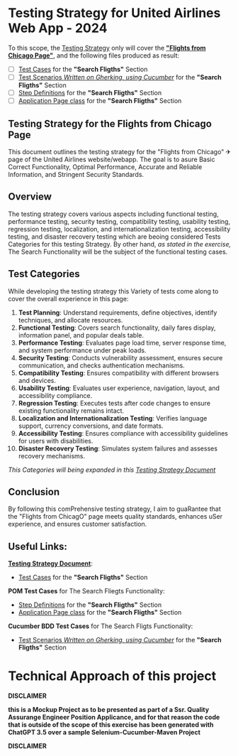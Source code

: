 # Testing Strategy for United Airlines Web App - 2024
To this scope, the [Testing Strategy](https://github.com/JuanpaBorg/TestingStrategyUnitedAirlines2024/blob/main/Testing%20Strategy.md) only will cover the [**"Flights from Chicago Page"**](), and the following files produced as result: 
  -  [ ] [Test Cases](https://github.com/JuanpaBorg/TestingStrategyUnitedAirlines2024/blob/main/Test%20Cases.md) for the **"Search Fligths"** Section
  -  [ ] [Test Scenarios _Written on Gherking, using Cucumber_](https://github.com/JuanpaBorg/TestingStrategyUnitedAirlines2024/blob/main/src/test/resources/features/SearchPage/01_VerifySearchFunctionality_SearchPage.feature) for the **"Search Fligths"** Section
  -  [ ] [Step Definitions](https://github.com/JuanpaBorg/TestingStrategyUnitedAirlines2024/blob/main/src/test/java/stepdefs/SearchPageSteps.java) for the **"Search Fligths"** Section
  -  [ ] [Application Page class](https://github.com/JuanpaBorg/TestingStrategyUnitedAirlines2024/blob/main/src/test/java/ApplicationPages/SearchPage.java) for the **"Search Fligths"** Section

## Testing Strategy for the Flights from Chicago Page 
This document outlines the testing strategy for the "Flights from Chicago" ✈ page of the United Airlines website/webapp. The goal is to asure Basic Correct Functionality, Optimal Performance, Accurate and Reliable Information, and Stringent Security Standards.

## Overview
The testing strategy covers various aspects including functional testing, performance testing, security testing, compatibility testing, usability testing, regression testing, localization, and internationalization testing, accessibility testing, and disaster recovery testing which are beoing considered Tests Categories for this testing Strategy. By other hand, _as stated in the exercise,_ The Search Functionality will be the subject of the functional testing cases.

## Test Categories
While developing the testing strategy this Variety of tests come along to cover the overall experience in this page:

1. **Test Planning**: Understand requirements, define objectives, identify techniques, and allocate resources.
2. **Functional Testing**: Covers search functionality, daily fares display, information panel, and popular deals table.
3. **Performance Testing**: Evaluates page load time, server response time, and system performance under peak loads.
4. **Security Testing**: Conducts vulnerability assessment, ensures secure communication, and checks authentication mechanisms.
5. **Compatibility Testing**: Ensures compatibility with different browsers and devices.
6. **Usability Testing**: Evaluates user experience, navigation, layout, and accessibility compliance.
7. **Regression Testing**: Executes tests after code changes to ensure existing functionality remains intact.
8. **Localization and Internationalization Testing**: Verifies language support, currency conversions, and date formats.
9. **Accessibility Testing**: Ensures compliance with accessibility guidelines for users with disabilities.
10. **Disaster Recovery Testing**: Simulates system failures and assesses recovery mechanisms.

_This Categories will being expanded in this [Testing Strategy Document](https://github.com/yourusername/yourrepository/blob/main/testing_strategy.md)_

## Conclusion
By following this comPrehensive testing strategy, I aim to guaRantee that the "Flights from ChicagO" page meets quality standards, enhances uSer experience, and ensures customer satisfaction.

## Useful Links:

**[Testing Strategy Document](https://github.com/JuanpaBorg/TestingStrategyUnitedAirlines2024/blob/main/Testing%20Strategy.md)**:
  -  [Test Cases](https://github.com/JuanpaBorg/TestingStrategyUnitedAirlines2024/blob/main/Test%20Cases.md) for the **"Search Fligths"** Section

**POM Test Cases** for The Search Fliegts Functionality:
  -  [Step Definitions](https://github.com/JuanpaBorg/TestingStrategyUnitedAirlines2024/blob/main/src/test/java/stepdefs/SearchPageSteps.java) for the **"Search Fligths"** Section
  -  [Application Page class](https://github.com/JuanpaBorg/TestingStrategyUnitedAirlines2024/blob/main/src/test/java/ApplicationPages/SearchPage.java) for the **"Search Fligths"** Section

**Cucumber BDD Test Cases** for The Search Fligts Functionality:
  -  [Test Scenarios _Written on Gherking, using Cucumber_](https://github.com/JuanpaBorg/TestingStrategyUnitedAirlines2024/blob/main/src/test/resources/features/SearchPage/01_VerifySearchFunctionality_SearchPage.feature) for the **"Search Fligths"** Section

# Technical Approach of this project

**DISCLAIMER** 

**this is a Mockup Project as to be presented as part of a Ssr. Quality Assurange Engineer Position Applicance, and for that reason the code that is outside of the scope of this exercise has been generated with ChatGPT 3.5 over a sample Selenium-Cucumber-Maven Project**

**DISCLAIMER** 
 
